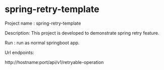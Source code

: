 # spring-retry-template

Project name : spring-retry-template

Description: This project is developed to demonstrate spring retry feature.

Run : run as normal springboot app.

Url endpoints: 

http://hostname:port/api/v1/retryable-operation
